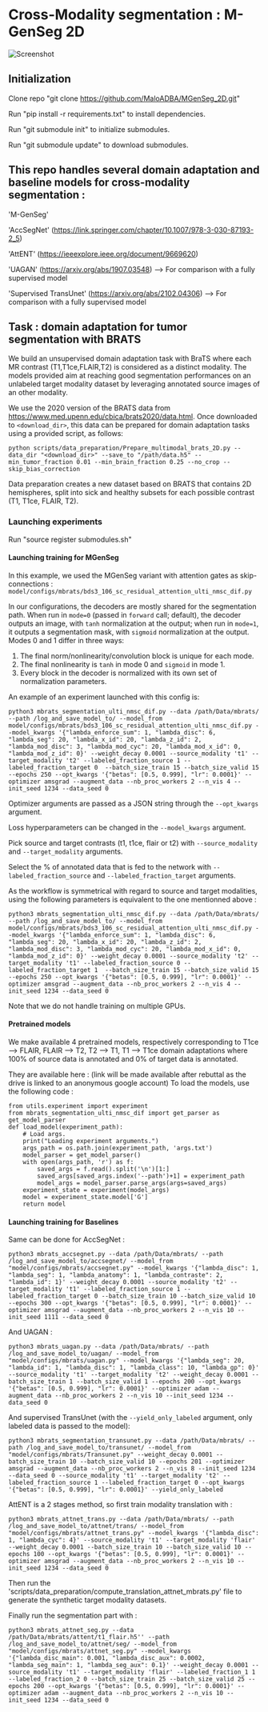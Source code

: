 # Cross-Modality segmentation : M-GenSeg 2D

![Screenshot](M-GenSeg-compact.png)

## Initialization

Clone repo "git clone https://github.com/MaloADBA/MGenSeg_2D.git"

Run "pip install -r requirements.txt" to install dependencies. 

Run "git submodule init" to initialize submodules.

Run "git submodule update" to download submodules.

## This repo handles several domain adaptation and baseline models for cross-modality segmentation :

'M-GenSeg'

'AccSegNet' (https://link.springer.com/chapter/10.1007/978-3-030-87193-2_5)

'AttENT' (https://ieeexplore.ieee.org/document/9669620)

'UAGAN' (https://arxiv.org/abs/1907.03548) --> For comparison with a fully supervised model

'Supervised TransUnet' (https://arxiv.org/abs/2102.04306) --> For comparison with a fully supervised model

## Task : domain adaptation for tumor segmentation with BRATS

We build an unsupervised domain adaptation task with BraTS where each MR contrast (T1,T1ce,FLAIR,T2) is considered as a distinct modality. The models provided aim at reaching good segmentation performances on an unlabeled target modality dataset by leveraging annotated source images of an other modality.

We use the 2020 version of the BRATS data from https://www.med.upenn.edu/cbica/brats2020/data.html. Once downloaded to `<download_dir>`, this data can be prepared for domain adaptation tasks using a provided script, as follows:

```
python scripts/data_preparation/Prepare_multimodal_brats_2D.py --data_dir "<download_dir>" --save_to "/path/data.h5" --min_tumor_fraction 0.01 --min_brain_fraction 0.25 --no_crop --skip_bias_correction

```
Data preparation creates a new dataset based on BRATS that contains 2D hemispheres, split into sick and healthy subsets for each possible contrast (T1, T1ce, FLAIR, T2).

### Launching experiments

Run "source register submodules.sh"

#### Launching training for MGenSeg

In this example, we used the MGenSeg variant with attention gates as skip-connections :
`model/configs/mbrats/bds3_106_sc_residual_attention_ulti_nmsc_dif.py`

In our configurations, the decoders are mostly shared for the segmentation path. When run in `mode=0` (passed in `forward` call; default), the decoder outputs an image, with `tanh` normalization at the output; when run in `mode=1`, it outputs a segmentation mask, with `sigmoid` normalization at the output. Modes 0 and 1 differ in three ways:
1. The final norm/nonlinearity/convolution block is unique for each mode.
2. The final nonlinearity is `tanh` in mode 0 and `sigmoid` in mode 1.
3. Every block in the decoder is normalized with its own set of normalization parameters.

An example of an experiment launched with this config is:
```
python3 mbrats_segmentation_ulti_nmsc_dif.py --data /path/Data/mbrats/ --path /log_and_save_model_to/ --model_from model/configs/mbrats/bds3_106_sc_residual_attention_ulti_nmsc_dif.py --model_kwargs '{"lambda_enforce_sum": 1, "lambda_disc": 6, "lambda_seg": 20, "lambda_x_id": 20, "lambda_z_id": 2, "lambda_mod_disc": 3, "lambda_mod_cyc": 20, "lambda_mod_x_id": 0, "lambda_mod_z_id": 0}' --weight_decay 0.0001 --source_modality 't1' --target_modality 't2' --labeled_fraction_source 1 --labeled_fraction_target 0  --batch_size_train 15 --batch_size_valid 15 --epochs 250 --opt_kwargs '{"betas": [0.5, 0.999], "lr": 0.0001}' --optimizer amsgrad --augment_data --nb_proc_workers 2 --n_vis 4 --init_seed 1234 --data_seed 0 
```

Optimizer arguments are passed as a JSON string through the `--opt_kwargs` argument.

Loss hyperparameters can be changed in the `--model_kwargs` argument.

Pick source and target contrasts (t1, t1ce, flair or t2) with `--source_modality` and `--target_modality` arguments.

Select the % of annotated data that is fed to the network with `--labeled_fraction_source` and `--labeled_fraction_target` arguments.

As the workflow is symmetrical with regard to source and target modalities, using the following parameters is equivalent to the one mentionned above :

```
python3 mbrats_segmentation_ulti_nmsc_dif.py --data /path/Data/mbrats/ --path /log_and_save_model_to/ --model_from model/configs/mbrats/bds3_106_sc_residual_attention_ulti_nmsc_dif.py --model_kwargs '{"lambda_enforce_sum": 1, "lambda_disc": 6, "lambda_seg": 20, "lambda_x_id": 20, "lambda_z_id": 2, "lambda_mod_disc": 3, "lambda_mod_cyc": 20, "lambda_mod_x_id": 0, "lambda_mod_z_id": 0}' --weight_decay 0.0001 --source_modality 't2' --target_modality 't1' --labeled_fraction_source 0 --labeled_fraction_target 1  --batch_size_train 15 --batch_size_valid 15 --epochs 250 --opt_kwargs '{"betas": [0.5, 0.999], "lr": 0.0001}' --optimizer amsgrad --augment_data --nb_proc_workers 2 --n_vis 4 --init_seed 1234 --data_seed 0 
```

Note that we do not handle training on multiple GPUs.

#### Pretrained models

We make available 4 pretrained models, respectively corresponding to T1ce --> FLAIR, FLAIR --> T2, T2 --> T1, T1 --> T1ce domain adaptations where 100% of source data is annotated and 0% of target data is annotated.

They are available here : (link will be made available after rebuttal as the drive is linked to an anonymous google account) 
To load the models, use the following code :
```
from utils.experiment import experiment
from mbrats_segmentation_ulti_nmsc_dif import get_parser as get_model_parser
def load_model(experiment_path): 
    # Load args.
    print("Loading experiment arguments.")
    args_path = os.path.join(experiment_path, 'args.txt')
    model_parser = get_model_parser()
    with open(args_path, 'r') as f:
        saved_args = f.read().split('\n')[1:]
        saved_args[saved_args.index('--path')+1] = experiment_path
        model_args = model_parser.parse_args(args=saved_args)
    experiment_state = experiment(model_args)
    model = experiment_state.model['G']
    return model
```

#### Launching training for Baselines

Same can be done for AccSegNet :
```
python3 mbrats_accsegnet.py --data /path/Data/mbrats/ --path /log_and_save_model_to/accsegnet/ --model_from "model/configs/mbrats/accsegnet.py" --model_kwargs '{"lambda_disc": 1, "lambda_seg": 1, "lambda_anatomy": 1, "lambda_contraste": 2, "lambda_id": 1}' --weight_decay 0.0001 --source_modality 't2' --target_modality 't1' --labeled_fraction_source 1 --labeled_fraction_target 0 --batch_size_train 10 --batch_size_valid 10 --epochs 300 --opt_kwargs '{"betas": [0.5, 0.999], "lr": 0.0001}' --optimizer amsgrad --augment_data --nb_proc_workers 2 --n_vis 10 --init_seed 1111 --data_seed 0
```

And UAGAN :
```
python3 mbrats_uagan.py --data /path/Data/mbrats/ --path /log_and_save_model_to/uagan/ --model_from "model/configs/mbrats/uagan.py" --model_kwargs '{"lambda_seg": 20, "lambda_id": 1, "lambda_disc": 1, "lambda_class": 10, "lambda_gp": 0}' --source_modality 't1' --target_modality 't2' --weight_decay 0.0001 --batch_size_train 1 --batch_size_valid 1 --epochs 200 --opt_kwargs '{"betas": [0.5, 0.999], "lr": 0.0001}' --optimizer adam --augment_data --nb_proc_workers 2 --n_vis 10 --init_seed 1234 --data_seed 0 
```

And supervised TransUnet (with the `--yield_only_labeled` argument, only labeled data is passed to the model):
```
python3 mbrats_segmentation_transunet.py --data /path/Data/mbrats/ --path /log_and_save_model_to/transunet/ --model_from "model/configs/mbrats/Transunet.py" --weight_decay 0.0001 --batch_size_train 10 --batch_size_valid 10 --epochs 201 --optimizer amsgrad --augment_data --nb_proc_workers 2 --n_vis 8 --init_seed 1234 --data_seed 0 --source_modality 't1' --target_modality 't2' --labeled_fraction_source 1 --labeled_fraction_target 0 --opt_kwargs '{"betas": [0.5, 0.999], "lr": 0.0001}' --yield_only_labeled
```

AttENT is a 2 stages method, so first train modality translation with :
```
python3 mbrats_attnet_trans.py --data /path/Data/mbrats/ --path /log_and_save_model_to/attnet/trans/ --model_from "model/configs/mbrats/attnet_trans.py" --model_kwargs '{"lambda_disc": 1, "lambda_cyc": 4}' --source_modality 't1' --target_modality 'flair' --weight_decay 0.0001 --batch_size_train 10 --batch_size_valid 10 --epochs 100 --opt_kwargs '{"betas": [0.5, 0.999], "lr": 0.0001}' --optimizer amsgrad --augment_data --nb_proc_workers 2 --n_vis 10 --init_seed 1234 --data_seed 0
```

Then run the 'scripts/data_preparation/compute_translation_attnet_mbrats.py' file to generate the synthetic target modality datasets.

Finally run the segmentation part with  : 
```
python3 mbrats_attnet_seg.py --data /path/Data/mbrats/attent/t1_flair.h5'' --path /log_and_save_model_to/attnet/seg/ --model_from "model/configs/mbrats/attnet_seg.py" --model_kwargs '{"lambda_disc_main": 0.001, "lambda_disc_aux": 0.0002, "lambda_seg_main": 1, "lambda_seg_aux": 0.1}' --weight_decay 0.0001 --source_modality 't1' --target_modality 'flair' --labeled_fraction_1 1 --labeled_fraction_2 0 --batch_size_train 25 --batch_size_valid 25 --epochs 200 --opt_kwargs '{"betas": [0.5, 0.999], "lr": 0.0001}' --optimizer adam --augment_data --nb_proc_workers 2 --n_vis 10 --init_seed 1234 --data_seed 0
```
